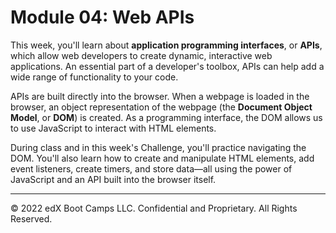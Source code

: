 # Module 04: Web APIs
This week, you'll learn about **application programming interfaces**, or **APIs**, which allow web developers to create dynamic, interactive web applications. An essential part of a developer's toolbox, APIs can help add a wide range of functionality to your code.

APIs are built directly into the browser. When a webpage is loaded in the browser, an object representation of the webpage (the **Document Object Model**, or **DOM**) is created. As a programming interface, the DOM allows us to use JavaScript to interact with HTML elements.

During class and in this week's Challenge, you'll practice navigating the DOM. You'll also learn how to create and manipulate HTML elements, add event listeners, create timers, and store data—all using the power of JavaScript and an API built into the browser itself.

---
© 2022 edX Boot Camps LLC. Confidential and Proprietary. All Rights Reserved.
